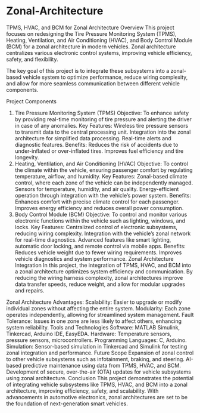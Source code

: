 # Zonal-Architecture
TPMS, HVAC, and BCM for Zonal Architecture
Overview
This project focuses on redesigning the Tire Pressure Monitoring System (TPMS), Heating, Ventilation, and Air Conditioning (HVAC), and Body Control Module (BCM) for a zonal architecture in modern vehicles. Zonal architecture centralizes various electronic control systems, improving vehicle efficiency, safety, and flexibility.

The key goal of this project is to integrate these subsystems into a zonal-based vehicle system to optimize performance, reduce wiring complexity, and allow for more seamless communication between different vehicle components.

Project Components
1. Tire Pressure Monitoring System (TPMS)
Objective: To enhance safety by providing real-time monitoring of tire pressure and alerting the driver in case of any anomalies.
Key Features:
Wireless tire pressure sensors to transmit data to the central processing unit.
Integration into the zonal architecture for simplified data processing.
Real-time alerts and diagnostic features.
Benefits:
Reduces the risk of accidents due to under-inflated or over-inflated tires.
Improves fuel efficiency and tire longevity.
2. Heating, Ventilation, and Air Conditioning (HVAC)
Objective: To control the climate within the vehicle, ensuring passenger comfort by regulating temperature, airflow, and humidity.
Key Features:
Zonal-based climate control, where each zone of the vehicle can be independently managed.
Sensors for temperature, humidity, and air quality.
Energy-efficient operation through integration with the vehicle’s power system.
Benefits:
Enhances comfort with precise climate control for each passenger.
Improves energy efficiency and reduces overall power consumption.
3. Body Control Module (BCM)
Objective: To control and monitor various electronic functions within the vehicle such as lighting, windows, and locks.
Key Features:
Centralized control of electronic subsystems, reducing wiring complexity.
Integration with the vehicle’s zonal network for real-time diagnostics.
Advanced features like smart lighting, automatic door locking, and remote control via mobile apps.
Benefits:
Reduces vehicle weight due to fewer wiring requirements.
Improves vehicle diagnostics and system performance.
Zonal Architecture Integration
In this project, the integration of TPMS, HVAC, and BCM into a zonal architecture optimizes system efficiency and communication. By reducing the wiring harness complexity, zonal architectures improve data transfer speeds, reduce weight, and allow for modular upgrades and repairs.

Zonal Architecture Advantages:
Scalability: Easier to upgrade or modify individual zones without affecting the entire system.
Modularity: Each zone operates independently, allowing for streamlined system management.
Fault Tolerance: Issues in one zone are less likely to affect others, enhancing system reliability.
Tools and Technologies
Software: MATLAB Simulink, Tinkercad, Arduino IDE, EasyEDA.
Hardware: Temperature sensors, pressure sensors, microcontrollers.
Programming Languages: C, Arduino.
Simulation: Sensor-based simulation in Tinkercad and Simulink for testing zonal integration and performance.
Future Scope
Expansion of zonal control to other vehicle subsystems such as infotainment, braking, and steering.
AI-based predictive maintenance using data from TPMS, HVAC, and BCM.
Development of secure, over-the-air (OTA) updates for vehicle subsystems using zonal architecture.
Conclusion
This project demonstrates the potential of integrating vehicle subsystems like TPMS, HVAC, and BCM into a zonal architecture, improving efficiency, safety, and scalability. With advancements in automotive electronics, zonal architectures are set to be the foundation of next-generation smart vehicles.
